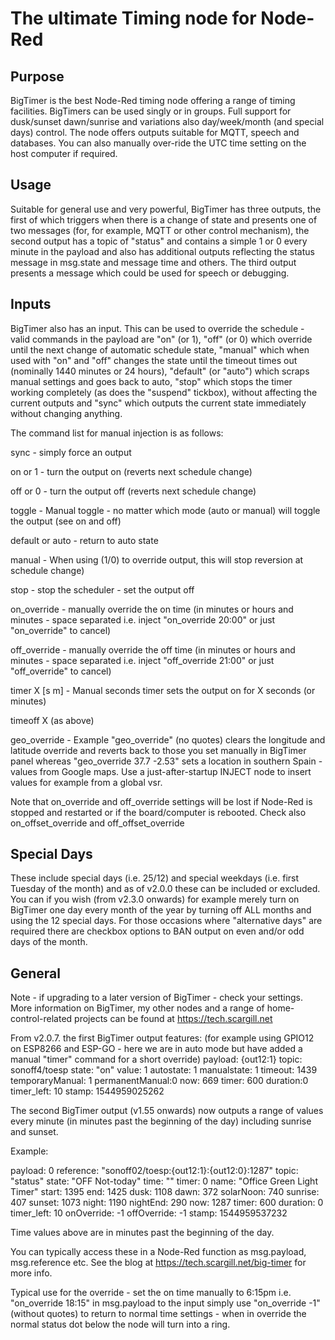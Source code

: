# The ultimate Timing node for Node-Red

## Purpose
BigTimer is the best Node-Red timing node offering a range of timing facilities. BigTimers can be used singly or in groups. Full support for dusk/sunset dawn/sunrise and variations also day/week/month (and special days) control. The node offers outputs suitable for MQTT, speech and databases. You can also manually over-ride the UTC time setting on the host computer if required.

## Usage
Suitable for general use and very powerful, BigTimer has three outputs, the first of which triggers when there is a change of state and presents one of two messages (for, for example, MQTT or other control mechanism), the second output has a topic of "status" and contains a simple 1 or 0 every minute in the payload and also has additional outputs reflecting the status message in msg.state and message time and others. The third output presents a message which could be used for speech or debugging. 

## Inputs
BigTimer also has an input. This can be used to override the schedule - valid commands in the payload are "on" (or 1), "off" (or 0) which override until the next change of automatic schedule state, "manual" which when used with "on" and "off" changes the state until the timeout times out (nominally 1440 minutes or 24 hours), "default" (or "auto") which scraps manual settings and goes back to auto, "stop" which stops the timer working completely (as does the "suspend" tickbox), without affecting the current outputs and "sync" which outputs the current state immediately without changing anything.

The command list for manual injection is as follows:

sync                - simply force an output

on or 1             - turn the output on (reverts next schedule change)

off or 0            - turn the output off (reverts next schedule change)

toggle              - Manual toggle - no matter which mode (auto or manual) will toggle the output (see on and off)

default or auto     - return to auto state

manual              - When using (1/0) to override output, this will stop reversion at schedule change)

stop                - stop the scheduler - set the output off

on_override         - manually override the on time (in minutes or hours and minutes - space separated i.e. inject "on_override 20:00" or just "on_override" to cancel)

off_override        - manually override the off time (in minutes or hours and minutes - space separated i.e. inject "off_override 21:00" or just "off_override" to cancel)

timer X [s m]       - Manual seconds timer sets the output on for X seconds (or minutes)

timeoff X (as above)

geo_override         - Example "geo_override" (no quotes) clears the longitude and latitude override and reverts back to those you set manually in BigTimer panel
                      whereas "geo_override 37.7 -2.53" sets a location in southern Spain - values from Google maps. 
                      Use a just-after-startup INJECT node to insert values for example from a global vsr.

Note that on_override and off_override settings will be lost if Node-Red is stopped and restarted or if the board/computer is rebooted.
Check also on_offset_override and off_offset_override

## Special Days
These include special days (i.e. 25/12) and special weekdays (i.e. first Tuesday of the month) and as of v2.0.0 these can be included or excluded.
You can if you wish (from v2.3.0 onwards) for example merely turn on BigTimer one day every month of the year by turning off ALL months and using the 12 special days.
For those occasions where "alternative days" are required there are checkbox options to BAN output on even and/or odd days of the month.

## General
Note - if upgrading to a later version of BigTimer - check your settings. More information on BigTimer, my other nodes and a range of home-control-related projects can be found at https://tech.scargill.net

From v2.0.7. the first BigTimer output features: (for example using GPIO12 on ESP8266 and ESP-GO - here we are in auto mode but have added a manual "timer" command for a short override)
payload: {out12:1}
topic: sonoff4/toesp
state: "on"
value: 1
autostate: 1
manualstate: 1
timeout: 1439
temporaryManual: 1
permanentManual:0
now: 669
timer: 600
duration:0
timer_left: 10
stamp: 1544959025262

The second BigTimer output (v1.55 onwards) now outputs a range of values every minute (in minutes past the beginning of the day) including sunrise and sunset. 

Example:

payload: 0
reference: "sonoff02/toesp:{out12:1}:{out12:0}:1287"
topic: "status"
state: "OFF Not-today"
time: ""
timer: 0
name: "Office Green Light Timer"
start: 1395
end: 1425
dusk: 1108
dawn: 372
solarNoon: 740
sunrise: 407
sunset: 1073
night: 1190
nightEnd: 290
now: 1287
timer: 600
duration: 0
timer_left: 10
onOverride: -1
offOverride: -1
stamp: 1544959537232

Time values above are in minutes past the beginning of the day.

You can typically access these in a Node-Red function as msg.payload, msg.reference etc. See the blog at https://tech.scargill.net/big-timer for more info.

Typical use for the override - set the on time manually to 6:15pm i.e. "on_override 18:15" in msg.payload to the input simply use "on_override -1" (without quotes) to return to normal time settings - when in override the normal status dot below the node will turn into a ring.


